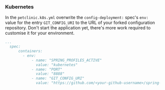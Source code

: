 











### Kubernetes

In the `petclinic.k8s.yml` overwrite the `config-deployment:` spec's `env:` value for the entry `GIT_CONFIG_URI` to the URL of your forked configuration repository. Don't start the application yet, there's more work required to customise it for your environment.

```yaml
...
  spec:
      containers:
        - env:
            - name: "SPRING_PROFILES_ACTIVE"
              value: "kubernetes"
            - name: "PORT"
              value: "8888"
            - name: "GIT_CONFIG_URI"
              value: "https://github.com/<your-github-username>/spring-petclinic-microservices-config"
```
